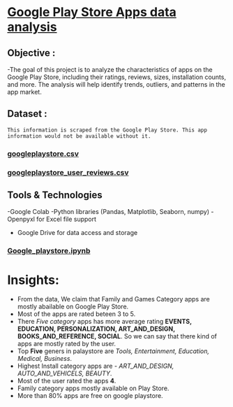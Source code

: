 # [Google Play Store Apps data analysis](https://github.com/santra051/analytiq/tree/main/Analysis%20Google%20Playstore%20Apps)

## Objective :
 -The goal of this project is to analyze the characteristics of apps on the Google Play Store, including their ratings, reviews, sizes, installation counts, and more. The analysis will help identify trends, outliers, and patterns in the app market.

## Dataset : 
    This information is scraped from the Google Play Store. This app information would not be available without it.
### [googleplaystore.csv](https://github.com/santra051/analytiq/blob/main/Analysis%20Google%20Playstore%20Apps/googleplaystore.csv)
### [googleplaystore_user_reviews.csv](https://github.com/santra051/analytiq/blob/main/Analysis%20Google%20Playstore%20Apps/googleplaystore_user_reviews.csv)

## Tools & Technologies
-Google Colab
-Python libraries (Pandas, Matplotlib, Seaborn, numpy)
-Openpyxl for Excel file support
- Google Drive for data access and storage

### [Google_playstore.ipynb](https://github.com/santra051/analytiq/blob/main/Analysis%20Google%20Playstore%20Apps/Google_Playstore.ipynb)

# Insights:
- From the data, We claim that Family and Games Category apps are mostly abailable on Google Play Store.
- Most of the apps are rated beteen 3 to 5.
- There *Five category* apps has more average rating **EVENTS, EDUCATION, PERSONALIZATION, ART_AND_DESIGN, BOOKS_AND_REFERENCE, SOCIAL**. So we can say that there kind of apps are mostly rated by the user.
- Top **Five** geners in palaystore are *Tools, Entertainment, Education, Medical, Business*.
- Highest Install category apps are - *ART_AND_DESIGN, AUTO_AND_VEHICELS, BEAUTY*.
- Most of the user rated the apps **4**.
- Family category apps mostly available on Play Store.
- More than 80% apps are free on google playstore.
